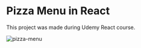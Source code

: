 # Pizza Menu in React

This project was made during Udemy React course.

![pizza-menu](https://github.com/SkillX4500/pizza-menu/assets/30438549/41d8a14f-55b4-42f2-ad5e-20daf8162b28)
